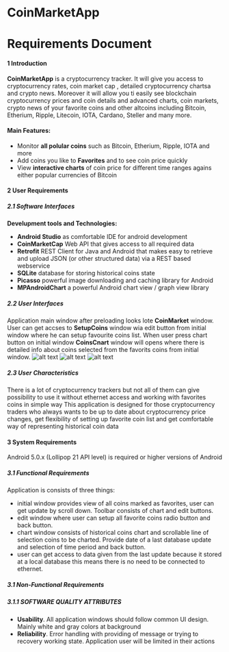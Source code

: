# CoinMarketApp
# Requirements Document
#### 1 Introduction
**CoinMarketApp** is a cryptocurrency tracker. It will give you access to cryptocurrency rates, coin market cap , detailed cryptocurrency chartsa and crypto news. Moreover it will allow you ti easily see blockchain cryptocurrency prices and coin details and advanced charts, coin markets, crypto news of your favorite coins and other altcoins including Bitcoin, Etherium, Ripple, Litecoin, IOTA, Cardano, Steller and many more.
#### **Main Features:**
- Monitor **all polular coins** such as Bitcoin, Etherium, Ripple, IOTA and more
- Add coins you like to **Favorites** and to see coin price quickly
- View **interactive charts** of coin price for different time ranges agains either popular currencies of Bitcoin

#### 2 User Requirements
##### 2.1 Software Interfaces
**Develupment tools and Technologies:**
- **Android Studio** as comfortable IDE for android development
- **CoinMarketCap** Web API that gives access to all required data
- **Retrofit** REST Client for Java and Android that makes easy to retrieve and upload JSON (or other structured data) via a REST based webservice 
- **SQLite** database for storing historical coins state
- **Picasso** powerful image downloading and caching library for Android
- **MPAndroidChart** a powerful Android chart view / graph view library
##### 2.2 User Interfaces
Application main window after preloading looks lote **CoinMarket** window. User can get accses to **SetupCoins** window wia edit button from initial window where he can setup favourite coins list. When user press chart button on initial window **CoinsCnart** window will opens where there is detailed info about coins selected from the favorits coins from initial window.
![alt text](https://github.com/b00m-b00m/CoinMarketApp-TRTPO/blob/master/Documents/mockups/CoinMarket.PNG "Application main window")
![alt text](https://github.com/b00m-b00m/CoinMarketApp-TRTPO/blob/master/Documents/mockups/SetupCoins.PNG "Setup coins window")
![alt text](https://github.com/b00m-b00m/CoinMarketApp-TRTPO/blob/master/Documents/mockups/CoinCharts.PNG "Coins chart window")
##### 2.3 User Characteristics
There is a lot of cryptocurrency trackers but not all of them can give possibility to use it without ethernet access and working with  favorites coins in simple way 
This application is designed for those cryptocurrency traders who always wants to be up to date about cryptocurrency price changes, get flexibility of setting up favorite coin list and get comfortable way of representing historical coin data
#### 3 System Requirements
Android 5.0.x (Lollipop 21 API level) is required or higher versions of Android
##### 3.1 Functional Requirements
Application is consists of three things:
- initial window provides view of all coins marked as favorites, user can get update by scroll down. Toolbar consists of chart and edit buttons.
- edit window where user can setup all favorite coins radio button and back button.
- chart window consists of historical coins chart and scrollable line of selection coins to be charted. Provide date of a last database update and selection of time period and back button.
- user can get access to data given from the last update because it stored at a local database this means there is no need to be connected to ethernet. 
##### 3.1 Non-Functional Requirements
##### 3.1.1 SOFTWARE QUALITY ATTRIBUTES
- **Usability**. All application windows should follow common UI design. Mainly white and gray colors at background
- **Reliability**. Error handling with providing of message or trying to recovery working state. Application user will be limited in their actions

